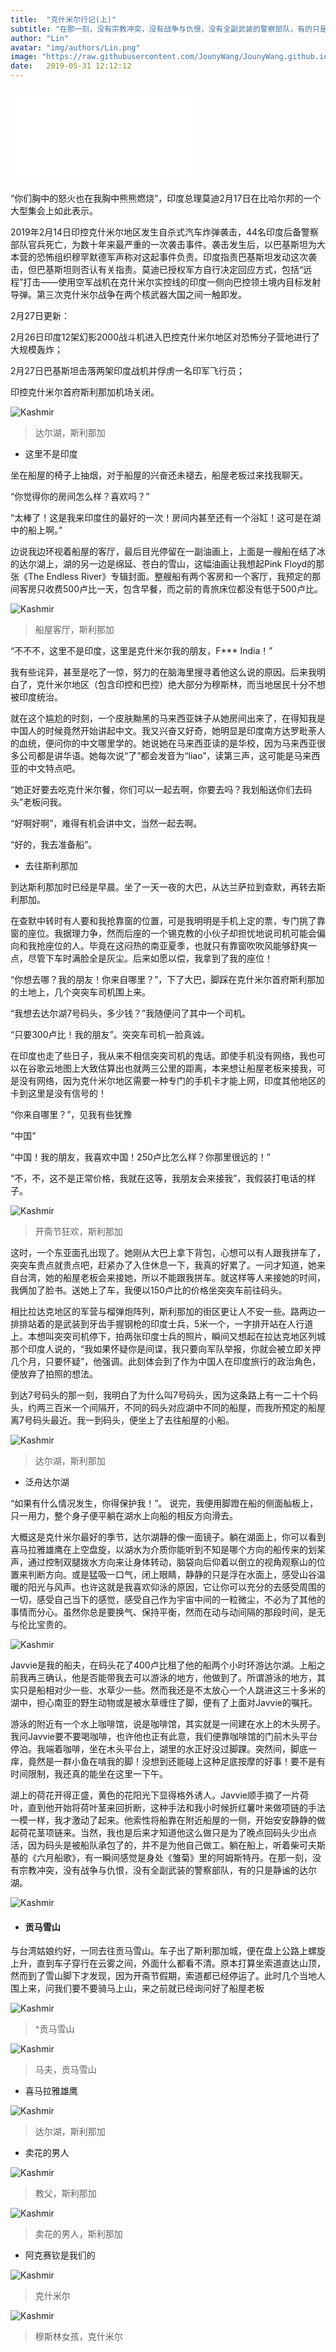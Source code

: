 ```yaml
---
title:  "克什米尔行记(上)"
subtitle: "在那一刻，没有宗教冲突，没有战争与仇恨，没有全副武装的警察部队，有的只是静谧的达尔湖。"
author: "Lin"
avatar: "img/authors/Lin.png"
image: "https://raw.githubusercontent.com/JounyWang/JounyWang.github.io/master/_posts/travel/img/IMG_9594.JPG"
date:   2019-05-31 12:12:12
---
```

<iframe frameborder="no" border="0" marginwidth="0" marginheight="0" src="//music.163.com/outchain/player?type=2&id=488919853&auto=1&height=66"></iframe>

“你们胸中的怒火也在我胸中熊熊燃烧”，印度总理莫迪2月17日在比哈尔邦的一个大型集会上如此表示。

2019年2月14日印控克什米尔地区发生自杀式汽车炸弹袭击，44名印度后备警察部队官兵死亡，为数十年来最严重的一次袭击事件。袭击发生后，以巴基斯坦为大本营的恐怖组织穆罕默德军声称对这起事件负责。印度指责巴基斯坦发动这次袭击，但巴基斯坦则否认有关指责。莫迪已授权军方自行决定回应方式，包括“远程”打击——使用空军战机在克什米尔实控线的印度一侧向巴控领土境内目标发射导弹。第三次克什米尔战争在两个核武器大国之间一触即发。

2月27日更新：

2月26日印度12架幻影2000战斗机进入巴控克什米尔地区对恐怖分子营地进行了大规模轰炸；

2月27日巴基斯坦击落两架印度战机并俘虏一名印军飞行员；

印控克什米尔首府斯利那加机场关闭。


![Kashmir](https://raw.githubusercontent.com/JounyWang/JounyWang.github.io/master/_posts/travel/img/IMG_9101.JPG)
>达尔湖，斯利那加


 - 这里不是印度


坐在船屋的椅子上抽烟，对于船屋的兴奋还未褪去，船屋老板过来找我聊天。

“你觉得你的房间怎么样？喜欢吗？”

“太棒了！这是我来印度住的最好的一次！房间内甚至还有一个浴缸！这可是在湖中的船上啊。”

边说我边环视着船屋的客厅，最后目光停留在一副油画上，上面是一艘船在结了冰的达尔湖上，湖的另一边是绵延、苍白的雪山，这幅油画让我想起Pink Floyd的那张《The Endless River》专辑封面。整艘船有两个客房和一个客厅，我预定的那间客房只收费500卢比一天，包含早餐，而之前的青旅床位都没有低于500卢比。

![Kashmir](https://raw.githubusercontent.com/JounyWang/JounyWang.github.io/master/_posts/travel/img/IMG_9107.JPG)
>船屋客厅，斯利那加

“不不不，这里不是印度，这里是克什米尔我的朋友，F*** India！”

我有些诧异，甚至是吃了一惊，努力的在脑海里搜寻着他这么说的原因。后来我明白了，克什米尔地区（包含印控和巴控）绝大部分为穆斯林，而当地居民十分不想被印度统治。

就在这个尴尬的时刻，一个皮肤黝黑的马来西亚妹子从她房间出来了，在得知我是中国人的时候竟然开始讲起中文。我又兴奋又好奇，她明显是印度南方达罗毗荼人的血统，便问你的中文哪里学的。她说她在马来西亚读的是华校，因为马来西亚很多公司都是讲华语。她每次说“了”都会发音为“liao”，读第三声，这可能是马来西亚的中文特点吧。

“她正好要去吃克什米尔餐，你们可以一起去啊，你要去吗？我划船送你们去码头”老板问我。

“好啊好啊”，难得有机会讲中文，当然一起去啊。

“好的，我去准备船”。


 - 去往斯利那加


到达斯利那加时已经是早晨。坐了一天一夜的大巴，从达兰萨拉到查默，再转去斯利那加。

在查默中转时有人要和我抢靠窗的位置，可是我明明是手机上定的票，专门挑了靠窗的座位。我据理力争，然而后座的一个锡克教的小伙子却担忧地说司机可能会偏向和我抢座位的人。毕竟在这闷热的南亚夏季，也就只有靠窗吹吹风能够舒爽一点，尽管下车时满脸全是灰尘。后来如愿以偿，我拿到了我的座位！

“你想去哪？我的朋友！你来自哪里？”，下了大巴，脚踩在克什米尔首府斯利那加的土地上，几个突突车司机围上来。

“我想去达尔湖7号码头，多少钱？”我随便问了其中一个司机。

“只要300卢比！我的朋友”。突突车司机一脸真诚。

在印度也走了些日子，我从来不相信突突司机的鬼话。即使手机没有网络，我也可以在谷歌云地图上大致估算出也就两三公里的距离，本来想让船屋老板来接我，可是没有网络，因为克什米尔地区需要一种专门的手机卡才能上网，印度其他地区的卡到这里是没有信号的！

“你来自哪里？”，见我有些犹豫

“中国”

“中国！我的朋友，我喜欢中国！250卢比怎么样？你那里很远的！”

“不，不，这不是正常价格，我就在这等，我朋友会来接我”，我假装打电话的样子。

![Kashmir](https://raw.githubusercontent.com/JounyWang/JounyWang.github.io/master/_posts/travel/img/IMG_9748.JPG)
>开斋节狂欢，斯利那加

这时，一个东亚面孔出现了。她刚从大巴上拿下背包，心想可以有人跟我拼车了，突突车贵点就贵点吧，赶紧办了入住休息一下，我真的好累了。一问才知道，她来自台湾，她的船屋老板会来接她，所以不能跟我拼车。就这样等人来接她的时间，我俩加了脸书。送她上了车，我便以150卢比的价格坐突突车前往码头。

相比拉达克地区的军营与榴弹炮阵列，斯利那加的街区更让人不安一些。路两边一排排站着的是武装到牙齿手握钢枪的印度士兵，5米一个，一字排开站在人行道上。本想叫突突司机停下，拍两张印度士兵的照片，瞬间又想起在拉达克地区列城那个印度人说的，“我如果怀疑你是间谍，我只要向军队举报，你就会被立即关押几个月，只要怀疑”，他强调。此刻体会到了作为中国人在印度旅行的政治角色，便放弃了拍照的想法。

到达7号码头的那一刻，我明白了为什么叫7号码头，因为这条路上有一二十个码头，约两三百米一个间隔开，不同的码头对应湖中不同的船屋，而我所预定的船屋离7号码头最近。我一到码头，便坐上了去往船屋的小船。

![Kashmir](https://raw.githubusercontent.com/JounyWang/JounyWang.github.io/master/_posts/travel/img/IMG_9725.JPG)
>达尔湖，斯利那加


 - 泛舟达尔湖

“如果有什么情况发生，你得保护我！”。
说完，我便用脚蹬在船的侧面舢板上，只一用力，整个身子便平躺在湖水上向船的相反方向滑去。

大概这是克什米尔最好的季节，达尔湖静的像一面镜子。躺在湖面上，你可以看到喜马拉雅雄鹰在上空盘旋，以湖水为介质你能听到不知是哪个方向的船传来的划桨声，通过控制双腿拨水方向来让身体转动，脑袋向后仰着以倒立的视角观察山的位置来判断方向。或是猛吸一口气，闭上眼睛，静静的只是浮在水面上，感受山谷温暖的阳光与风声。也许这就是我喜欢仰泳的原因，它让你可以充分的去感受周围的一切，感受自己当下的感觉，感受自己作为宇宙中间的一粒微尘，不必为了其他的事情而分心。虽然你总是要换气、保持平衡，然而在动与动间隔的那段时间，是无与伦比宝贵的。


![Kashmir](https://raw.githubusercontent.com/JounyWang/JounyWang.github.io/master/_posts/travel/img/IMG_9749.JPG)


Javvie是我的船夫，在码头花了400卢比租了他的船两个小时环游达尔湖。上船之前我再三确认，他是否能带我去可以游泳的地方，他做到了。所谓游泳的地方，其实只是船相对少一些、水草少一些。然而我还是不太放心一个人跳进这三十多米的湖中，担心南亚的野生动物或是被水草缠住了脚，便有了上面对Javvie的嘱托。

游泳的附近有一个水上咖啡馆，说是咖啡馆，其实就是一间建在水上的木头房子。我问Javvie要不要喝咖啡，也许他也正有此意，我们便靠咖啡馆的门前木头平台停泊。我端着咖啡，坐在木头平台上，湖里的水正好没过脚踝。突然间，脚底一痒，竟然是一群小鱼在啃我的脚！没想到还能碰上这种足底按摩的好事！要不是有时间限制，我还真的能坐在这里一下午。

湖上的荷花开得正盛，黄色的花阳光下显得格外诱人。Javvie顺手摘了一片荷叶，直到他开始将荷叶茎来回折断，这种手法和我小时候折红薯叶来做项链的手法一模一样，我才激动了起来。他索性将船靠在附近船屋的一侧，开始安安静静的做起荷花茎项链来。当然，我也是后来才知道他这么做只是为了晚点回码头少出点活，因为码头是被船队承包了的，并不是为他自己做工。躺在船上，听着柴可夫斯基的《六月船歌》，有一瞬间感觉是身处《雏菊》里的阿姆斯特丹。在那一刻，没有宗教冲突，没有战争与仇恨，没有全副武装的警察部队，有的只是静谧的达尔湖。

![Kashmir](https://raw.githubusercontent.com/JounyWang/JounyWang.github.io/master/_posts/travel/img/IMG_9693.JPG)


 - #### 贡马雪山

与台湾姑娘约好，一同去往贡马雪山。车子出了斯利那加城，便在盘上公路上螺旋上升，直到车子穿行在云雾之间，外面什么都看不清。原本打算坐索道直达山顶，然而到了雪山脚下才发现，因为开斋节假期，索道都已经停运了。此时几个当地人围上来，问我们要不要骑马上山，来之前就已经询问好了船屋老板


![Kashmir](https://raw.githubusercontent.com/JounyWang/JounyWang.github.io/master/_posts/travel/img/IMG_9369.JPG)
>^贡马雪山

![Kashmir](https://raw.githubusercontent.com/JounyWang/JounyWang.github.io/master/_posts/travel/img/IMG_9415.JPG)
>马夫，贡马雪山


 - 喜马拉雅雄鹰


![Kashmir](https://raw.githubusercontent.com/JounyWang/JounyWang.github.io/master/_posts/travel/img/IMG_9603.JPG)
>达尔湖，斯利那加


 - 卖花的男人


![Kashmir](https://raw.githubusercontent.com/JounyWang/JounyWang.github.io/master/_posts/travel/img/IMG_9594.JPG)
>教父，斯利那加

![Kashmir](https://raw.githubusercontent.com/JounyWang/JounyWang.github.io/master/_posts/travel/img/IMG_9584.JPG)
>卖花的男人，斯利那加


 - 阿克赛钦是我们的


![Kashmir](https://raw.githubusercontent.com/JounyWang/JounyWang.github.io/master/_posts/travel/img/IMG_9817.JPG)
>克什米尔

![Kashmir](https://raw.githubusercontent.com/JounyWang/JounyWang.github.io/master/_posts/travel/img/IMG_9813.JPG)
>穆斯林女孩，克什米尔